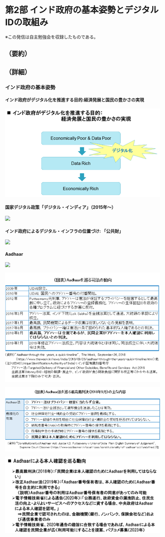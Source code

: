 # 第2部 インド政府の基本姿勢とデジタルIDの取組み		
※この発信は自主勉強会を収録したものである。

## （要約）

## （詳細）

### インド政府の基本姿勢
#### インド政府がデジタル化を推進する目的:経済発展と国民の豊かさの実現
![](../images/インド政府の基本姿勢0.PNG)


#### 国家デジタル政策「デジタル・インディア」（2015年～）
![](../images/インド政府の基本姿勢1.png)

#### インド政府によるデジタル・インフラの位置づけ: 「公共財」
![](../images/インド政府の基本姿勢2.png)

#### Aadhaar
![](../images/Aadhaar.png)

![](../images/Aadhaarと最高裁.png)

![](../images/Aadhaarと最高裁判決の概要.png)

![](../images/Aadhaarと最高裁判決の詳細.png)
